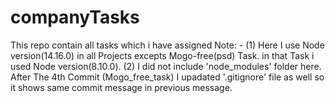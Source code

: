 # companyTasks
This repo contain all tasks which i have assigned
Note: - (1) Here I use Node version(14.16.0) in all Projects excepts Mogo-free(psd) Task. in that Task i used Node version(8.10.0). (2) I did not include 'node_modules' folder here.
After The 4th Commit (Mogo_free_task) I upadated '.gitignore' file as well so it shows same commit message in previous message.
